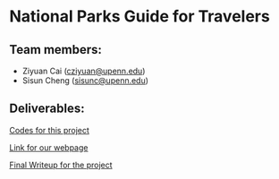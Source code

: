 # National Parks Guide for Travelers

## Team members:
 - Ziyuan Cai (cziyuan@upenn.edu)
 - Sisun Cheng (sisunc@upenn.edu)

## Deliverables:

[Codes for this project](https://github.com/sscheng25/Codes_Tourist_Guide_for_National_Parks)

[Link for our webpage](https://sscheng25.github.io/Tourist_Guide_for_National_Parks/)

[Final Writeup for the project](https://github.com/sscheng25/Tourist_Guide_for_National_Parks/blob/main/MUSA550_final_report_Cai_Cheng.pdf)
